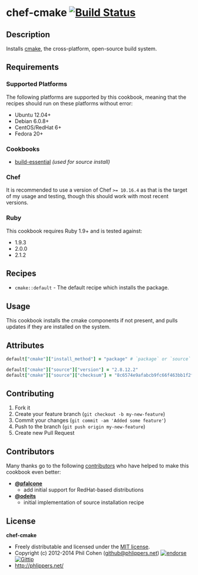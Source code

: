 # chef-cmake [![Build Status](http://img.shields.io/travis-ci/phlipper/chef-cmake.png)](https://travis-ci.org/phlipper/chef-cmake)

## Description

Installs [cmake](http://www.cmake.org/), the cross-platform, open-source build system.


## Requirements

### Supported Platforms

The following platforms are supported by this cookbook, meaning that the
recipes should run on these platforms without error:

* Ubuntu 12.04+
* Debian 6.0.8+
* CentOS/RedHat 6+
* Fedora 20+

### Cookbooks

* [build-essential](http://community.opscode.com/cookbooks/build-essential) _(used for source install)_

### Chef

It is recommended to use a version of Chef `>= 10.16.4` as that is the target of my usage and testing, though this should work with most recent versions.

### Ruby

This cookbook requires Ruby 1.9+ and is tested against:

* 1.9.3
* 2.0.0
* 2.1.2


## Recipes

* `cmake::default` - The default recipe which installs the package.


## Usage

This cookbook installs the cmake components if not present, and pulls updates if they are installed on the system.


## Attributes

```ruby
default["cmake"]["install_method"] = "package" # `package` or `source`

default["cmake"]["source"]["version"] = "2.8.12.2"
default["cmake"]["source"]["checksum"] = "8c6574e9afabcb9fc66f463bb1f2f051958d86c85c37fccf067eb1a44a120e5e"
```


## Contributing

1. Fork it
2. Create your feature branch (`git checkout -b my-new-feature`)
3. Commit your changes (`git commit -am 'Added some feature'`)
4. Push to the branch (`git push origin my-new-feature`)
5. Create new Pull Request


## Contributors

Many thanks go to the following [contributors](https://github.com/phlipper/chef-cmake/graphs/contributors) who have helped to make this cookbook even better:

* **[@pfalcone](https://github.com/pfalcone)**
    * add initial support for RedHat-based distributions
* **[@odeits](https://github.com/odeits)**
    * initial implementation of source installation recipe


## License

**chef-cmake**

* Freely distributable and licensed under the [MIT license](http://phlipper.mit-license.org/2012-2014/license.html).
* Copyright (c) 2012-2014 Phil Cohen (github@phlippers.net) [![endorse](http://api.coderwall.com/phlipper/endorsecount.png)](http://coderwall.com/phlipper) [![Gittip](http://img.shields.io/gittip/phlipper.png)](https://www.gittip.com/phlipper/)
* http://phlippers.net/

